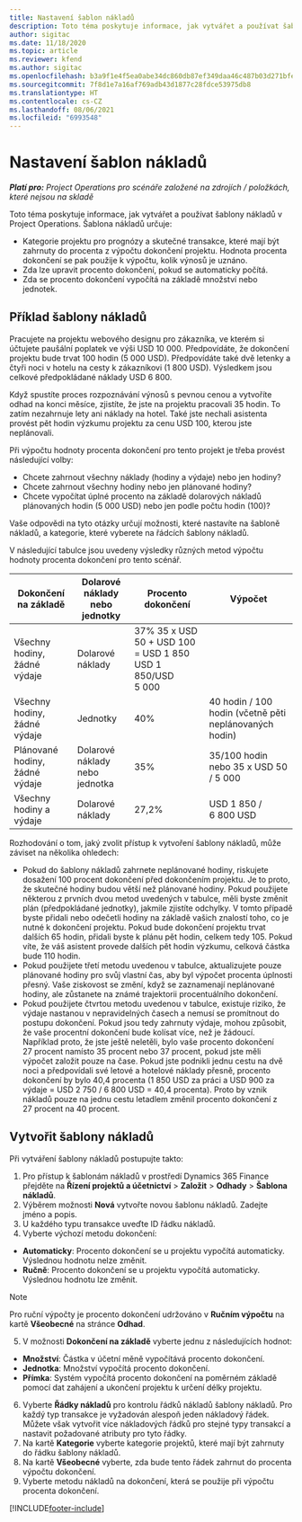 ```yaml
---
title: Nastavení šablon nákladů
description: Toto téma poskytuje informace, jak vytvářet a používat šablony nákladů v Project Operations.
author: sigitac
ms.date: 11/18/2020
ms.topic: article
ms.reviewer: kfend
ms.author: sigitac
ms.openlocfilehash: b3a9f1e4f5ea0abe34dc860db87ef349daa46c487b03d271bfe207868c521f39
ms.sourcegitcommit: 7f8d1e7a16af769adb43d1877c28fdce53975db8
ms.translationtype: HT
ms.contentlocale: cs-CZ
ms.lasthandoff: 08/06/2021
ms.locfileid: "6993548"
---
```

# <a name="set-up-cost-templates"></a>Nastavení šablon nákladů

_**Platí pro:** Project Operations pro scénáře založené na zdrojích / položkách, které nejsou na skladě_


Toto téma poskytuje informace, jak vytvářet a používat šablony nákladů v Project Operations. Šablona nákladů určuje:

- Kategorie projektu pro prognózy a skutečné transakce, které mají být zahrnuty do procenta z výpočtu dokončení projektu. Hodnota procenta dokončení se pak použije k výpočtu, kolik výnosů je uznáno.
- Zda lze upravit procento dokončení, pokud se automaticky počítá.
- Zda se procento dokončení vypočítá na základě množství nebo jednotek.

## <a name="cost-template-example"></a>Příklad šablony nákladů

Pracujete na projektu webového designu pro zákazníka, ve kterém si účtujete paušální poplatek ve výši USD 10 000. Předpovídáte, že dokončení projektu bude trvat 100 hodin (5 000 USD). Předpovídáte také dvě letenky a čtyři noci v hotelu na cesty k zákazníkovi (1 800 USD). Výsledkem jsou celkové předpokládané náklady USD 6 800.

Když spustíte proces rozpoznávání výnosů s pevnou cenou a vytvoříte odhad na konci měsíce, zjistíte, že jste na projektu pracovali 35 hodin. To zatím nezahrnuje lety ani náklady na hotel. Také jste nechali asistenta provést pět hodin výzkumu projektu za cenu USD 100, kterou jste neplánovali.

Při výpočtu hodnoty procenta dokončení pro tento projekt je třeba provést následující volby:

- Chcete zahrnout všechny náklady (hodiny a výdaje) nebo jen hodiny?
- Chcete zahrnout všechny hodiny nebo jen plánované hodiny?
- Chcete vypočítat úplné procento na základě dolarových nákladů plánovaných hodin (5 000 USD) nebo jen podle počtu hodin (100)?

Vaše odpovědi na tyto otázky určují možnosti, které nastavíte na šabloně nákladů, a kategorie, které vyberete na řádcích šablony nákladů.

V následující tabulce jsou uvedeny výsledky různých metod výpočtu hodnoty procenta dokončení pro tento scénář.

| Dokončení na základě | Dolarové náklady nebo jednotky | Procento dokončení | Výpočet |
| --- | --- | --- | --- |
| Všechny hodiny, žádné výdaje | Dolarové náklady | 37% 35 x USD 50 + USD 100 = USD 1 850 USD 1 850/USD 5 000 |
| Všechny hodiny, žádné výdaje | Jednotky | 40% | 40 hodin / 100 hodin (včetně pěti neplánovaných hodin) |
| Plánované hodiny, žádné výdaje | Dolarové náklady nebo jednotka | 35% | 35/100 hodin nebo 35 x USD 50 / 5 000 |
| Všechny hodiny a výdaje | Dolarové náklady | 27,2% | USD 1 850 / 6 800 USD |

Rozhodování o tom, jaký zvolit přístup k vytvoření šablony nákladů, může záviset na několika ohledech:

- Pokud do šablony nákladů zahrnete neplánované hodiny, riskujete dosažení 100 procent dokončení před dokončením projektu. Je to proto, že skutečné hodiny budou větší než plánované hodiny. Pokud použijete některou z prvních dvou metod uvedených v tabulce, měli byste změnit plán (předpokládané jednotky), jakmile zjistíte odchylky. V tomto případě byste přidali nebo odečetli hodiny na základě vašich znalostí toho, co je nutné k dokončení projektu. Pokud bude dokončení projektu trvat dalších 65 hodin, přidali byste k plánu pět hodin, celkem tedy 105. Pokud víte, že váš asistent provede dalších pět hodin výzkumu, celková částka bude 110 hodin.
- Pokud použijete třetí metodu uvedenou v tabulce, aktualizujete pouze plánované hodiny pro svůj vlastní čas, aby byl výpočet procenta úplnosti přesný. Vaše ziskovost se změní, když se zaznamenají neplánované hodiny, ale zůstanete na známé trajektorii procentuálního dokončení.
- Pokud použijete čtvrtou metodu uvedenou v tabulce, existuje riziko, že výdaje nastanou v nepravidelných časech a nemusí se promítnout do postupu dokončení. Pokud jsou tedy zahrnuty výdaje, mohou způsobit, že vaše procentní dokončení bude kolísat více, než je žádoucí. Například proto, že jste ještě neletěli, bylo vaše procento dokončení 27 procent namísto 35 procent nebo 37 procent, pokud jste měli výpočet založit pouze na čase. Pokud jste podnikli jednu cestu na dvě noci a předpovídali své letové a hotelové náklady přesně, procento dokončení by bylo 40,4 procenta (1 850 USD za práci a USD 900 za výdaje = USD 2 750 / 6 800 USD = 40,4 procenta). Proto by vznik nákladů pouze na jednu cestu letadlem změnil procento dokončení z 27 procent na 40 procent.

## <a name="create-cost-templates"></a>Vytvořit šablony nákladů
Při vytváření šablony nákladů postupujte takto:

1. Pro přístup k šablonám nákladů v prostředí Dynamics 365 Finance přejděte na **Řízení projektů a účetnictví** > **Založit** > **Odhady** > **Šablona nákladů**.
2. Výběrem možnosti **Nová** vytvořte novou šablonu nákladů. Zadejte jméno a popis.
3. U každého typu transakce uveďte ID řádku nákladů.
4. Vyberte výchozí metodu dokončení:

  - **Automaticky**: Procento dokončení se u projektu vypočítá automaticky. Výslednou hodnotu nelze změnit.
  - **Ručně**: Procento dokončení se u projektu vypočítá automaticky. Výslednou hodnotu lze změnit.

  > [!NOTE]
  > Pro ruční výpočty je procento dokončení udržováno v **Ručním výpočtu** na kartě **Všeobecné** na stránce **Odhad**.

5. V možnosti **Dokončení na základě** vyberte jednu z následujících hodnot:

  - **Množství**: Částka v účetní měně vypočítává procento dokončení.
  - **Jednotka**: Množství vypočítá procento dokončení.
  - **Přímka**: Systém vypočítá procento dokončení na poměrném základě pomocí dat zahájení a ukončení projektu k určení délky projektu.

6. Vyberte **Řádky nákladů** pro kontrolu řádků nákladů šablony nákladů. Pro každý typ transakce je vyžadován alespoň jeden nákladový řádek. Můžete však vytvořit více nákladových řádků pro stejné typy transakcí a nastavit požadované atributy pro tyto řádky.
7. Na kartě **Kategorie** vyberte kategorie projektů, které mají být zahrnuty do řádku šablony nákladů.
8. Na kartě **Všeobecné** vyberte, zda bude tento řádek zahrnut do procenta výpočtu dokončení.
9. Vyberte metodu nákladů na dokončení, která se použije při výpočtu procenta dokončení.


[!INCLUDE[footer-include](../includes/footer-banner.md)]
